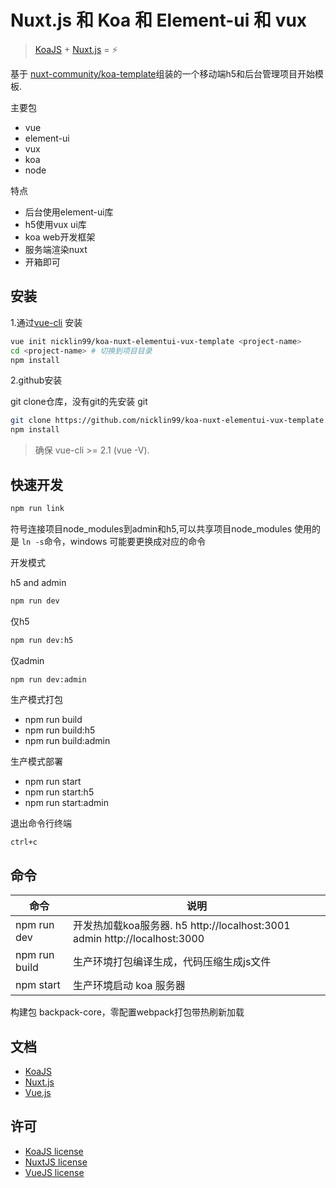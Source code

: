 # Nuxt.js 和 Koa 和 Element-ui 和 vux

> [KoaJS](http://koajs.com/) + [Nuxt.js](https://nuxtjs.org) = :zap:

基于 [nuxt-community/koa-template](https://github.com/nuxt-community/koa-template)组装的一个移动端h5和后台管理项目开始模板.

主要包

- vue
- element-ui
- vux
- koa
- node

特点

- 后台使用element-ui库
- h5使用vux ui库
- koa web开发框架
- 服务端渲染nuxt
- 开箱即可

## 安装

1.通过[vue-cli](https://github.com/vuejs/vue-cli) 安装

```bash
vue init nicklin99/koa-nuxt-elementui-vux-template <project-name>
cd <project-name> # 切换到项目目录
npm install
```

2.github安装

git clone仓库，没有git的先安装 git

```bash
git clone https://github.com/nicklin99/koa-nuxt-elementui-vux-template.git
npm install
```

> 确保 vue-cli >= 2.1 (vue -V).

## 快速开发

```bash
npm run link
```

符号连接项目node_modules到admin和h5,可以共享项目node_modules
使用的是 `ln -s`命令，windows 可能要更换成对应的命令

开发模式

h5 and admin

```bash
npm run dev
```

仅h5

```bash
npm run dev:h5
```

仅admin

```bash
npm run dev:admin
```

生产模式打包

- npm run build
- npm run build:h5
- npm run build:admin

生产模式部署

- npm run start
- npm run start:h5
- npm run start:admin

退出命令行终端

`ctrl+c`

## 命令

| 命令          | 说明                                                                      |
| ------------- | ------------------------------------------------------------------------- |
| npm run dev   | 开发热加载koa服务器. h5 http://localhost:3001 admin http://localhost:3000 |
| npm run build | 生产环境打包编译生成，代码压缩生成js文件                                  |
| npm start     | 生产环境启动 koa 服务器                                                   |

构建包 backpack-core，零配置webpack打包带热刷新加载

## 文档

- [KoaJS](http://koajs.com/)
- [Nuxt.js](https://nuxtjs.org/guide/)
- [Vue.js](http://vuejs.org/guide/)

## 许可

- [KoaJS license](https://github.com/koajs/koa/blob/master/LICENSE)
- [NuxtJS license](https://github.com/nuxt/nuxt.js/blob/master/LICENSE.md)
- [VueJS license](https://github.com/vuejs/vue/blob/master/LICENSE)
